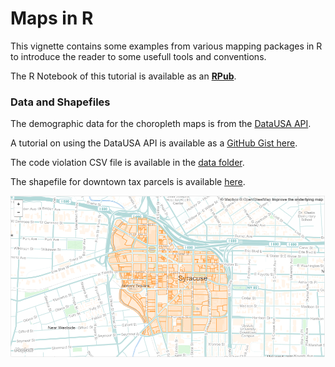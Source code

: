 # Maps in R

This vignette contains some examples from various mapping packages in R to introduce the reader to some usefull tools and conventions.

The R Notebook of this tutorial is available as an **[RPub](http://rpubs.com/jdlecy/maps_in_r)**.

### Data and Shapefiles

The demographic data for the choropleth maps is from the [DataUSA API](http://datausa.io/).

A tutorial on using the DataUSA API is available as a [GitHub Gist here](https://gist.github.com/lecy/0aa782a873cd174573f32d243233ca5b).

The code violation CSV file is available in the [data folder](./Data).

The shapefile for downtown tax parcels is available [here](./Data/Downtown_Syracuse.geojson).

![alt text](./Data/downtown.png)


